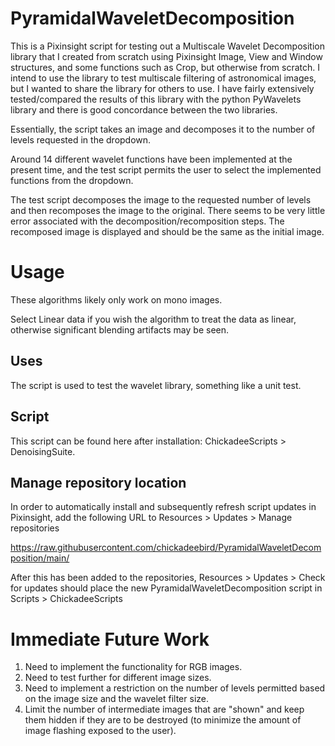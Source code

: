 # PyramidalWaveletDecomposition

This is a Pixinsight script for testing out a Multiscale Wavelet Decomposition library that I created from scratch using Pixinsight Image, View and Window structures, and some functions such as Crop, but otherwise from scratch. I intend to use the library to test multiscale filtering of astronomical images, but I wanted to share the library for others to use. I have fairly extensively tested/compared the results of this library with the python PyWavelets library and there is good concordance between the two libraries.

Essentially, the script takes an image and decomposes it to the number of levels requested in the dropdown.

Around 14 different wavelet functions have been implemented at the present time, and the test script permits the user to select the implemented functions from the dropdown.

The test script decomposes the image to the requested number of levels and then recomposes the image to the original. There seems to be very little error associated with the decomposition/recomposition steps. The recomposed image is displayed and should be the same as the initial image.

# Usage

These algorithms likely only work on mono images.

Select Linear data if you wish the algorithm to treat the data as linear, otherwise significant blending artifacts may be seen.

## Uses

The script is used to test the wavelet library, something like a unit test.

## Script

This script can be found here after installation: ChickadeeScripts > DenoisingSuite.

## Manage repository location

In order to automatically install and subsequently refresh script updates in Pixinsight, add the following URL to Resources > Updates > Manage repositories

https://raw.githubusercontent.com/chickadeebird/PyramidalWaveletDecomposition/main/

After this has been added to the repositories, Resources > Updates > Check for updates should place the new PyramidalWaveletDecomposition script in Scripts > ChickadeeScripts

# Immediate Future Work

1. Need to implement the functionality for RGB images.
2. Need to test further for different image sizes.
3. Need to implement a restriction on the number of levels permitted based on the image size and the wavelet filter size.
4. Limit the number of intermediate images that are "shown" and keep them hidden if they are to be destroyed (to minimize the amount of image flashing exposed to the user).
